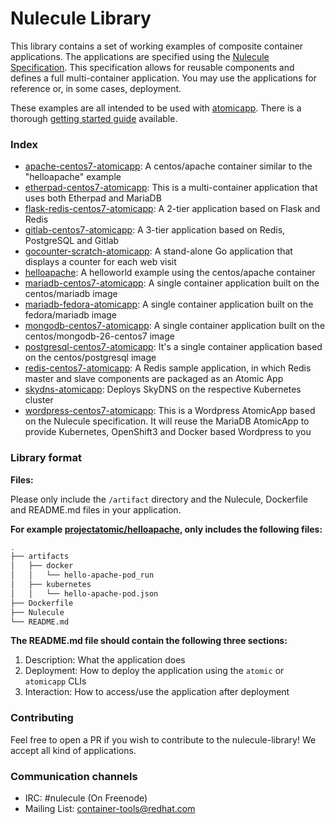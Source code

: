 # Nulecule Library

This library contains a set of working examples of composite container applications. The applications are specified using the [Nulecule Specification](https://github.com/projectatomic/nulecule). This specification allows for reusable components and defines a full multi-container application. You may use the applications for reference or, in some cases, deployment.

These examples are all intended to be used with [atomicapp](https://github.com/projectatomic/atomicapp). There is a thorough [getting started guide](https://github.com/projectatomic/atomicapp/blob/master/docs/start_guide.md) available.

### Index

- [apache-centos7-atomicapp](apache-centos7-atomicapp/README.md): A centos/apache container similar to the "helloapache" example
- [etherpad-centos7-atomicapp](etherpad-centos7-atomicapp/README.md): This is a multi-container application that uses both Etherpad and MariaDB
- [flask-redis-centos7-atomicapp](flask-redis-centos7-atomicapp/README.md): A 2-tier application based on Flask and Redis
- [gitlab-centos7-atomicapp](gitlab-centos7-atomicapp/README.md):  A 3-tier application based on Redis, PostgreSQL and Gitlab 
- [gocounter-scratch-atomicapp](gocounter-scratch-atomicapp/README.md): A stand-alone Go application that displays a counter for each web visit
- [helloapache](helloapache/README.md): A helloworld example using the centos/apache container
- [mariadb-centos7-atomicapp](mariadb-centos7-atomicapp/README.md): A single container application built on the centos/mariadb image
- [mariadb-fedora-atomicapp](mariadb-fedora-atomicapp/README.md): A single container application built on the fedora/mariadb image
- [mongodb-centos7-atomicapp](mongodb-centos7-atomicapp/README.md): A single container application built on the centos/mongodb-26-centos7 image
- [postgresql-centos7-atomicapp](postgresql-centos7-atomicapp/README.md): It's a single container application based on the centos/postgresql image
- [redis-centos7-atomicapp](redis-centos7-atomicapp/README.md): A Redis sample application, in which Redis master and slave components are packaged as an Atomic App
- [skydns-atomicapp](skydns-atomicapp/README.md): Deploys SkyDNS on the respective Kubernetes cluster
- [wordpress-centos7-atomicapp](wordpress-centos7-atomicapp/README.md): This is a Wordpress AtomicApp based on the Nulecule specification. It will reuse the MariaDB AtomicApp to provide Kubernetes, OpenShift3 and Docker based Wordpress to you

### Library format

__Files:__

Please only include the `/artifact` directory and the Nulecule, Dockerfile and README.md files in your application.

__For example [projectatomic/helloapache](https://github.com/projectatomic/nulecule-library/tree/master/helloapache), only includes the following files:__

```sh
.
├── artifacts
│   ├── docker
│   │   └── hello-apache-pod_run
│   ├── kubernetes
│   │   └── hello-apache-pod.json
├── Dockerfile
├── Nulecule
└── README.md
```

__The README.md file should contain the following three sections:__

  1. Description: What the application does
  2. Deployment: How to deploy the application using the `atomic` or `atomicapp` CLIs
  3. Interaction: How to access/use the application after deployment

### Contributing

Feel free to open a PR if you wish to contribute to the nulecule-library! We accept all kind of applications.


### Communication channels

* IRC: #nulecule (On Freenode)
* Mailing List: [container-tools@redhat.com](https://www.redhat.com/mailman/listinfo/container-tools)
